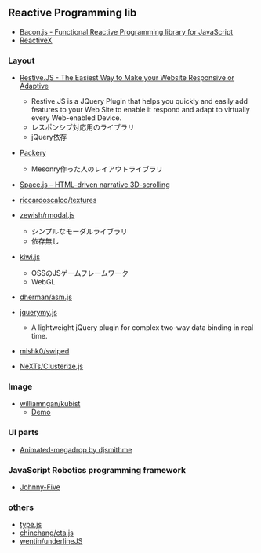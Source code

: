 ## Reactive Programming lib
- [Bacon.js - Functional Reactive Programming library for JavaScript](https://baconjs.github.io/)
- [ReactiveX](http://reactivex.io/)


### Layout

- [Restive.JS - The Easiest Way to Make your Website Responsive or Adaptive](http://restivejs.com/)
  - Restive.JS is a JQuery Plugin that helps you quickly and easily add features to your Web Site to enable it respond and adapt to virtually every Web-enabled Device. 
  - レスポンシブ対応用のライブラリ
  - jQuery依存

- [Packery](http://packery.metafizzy.co/)
  - Mesonry作った人のレイアウトライブラリ

- [Space.js – HTML-driven narrative 3D-scrolling](http://www.slashie.org/space.js/)

- [riccardoscalco/textures](https://github.com/riccardoscalco/textures)


- [zewish/rmodal.js](https://github.com/zewish/rmodal.js)
  - シンプルなモーダルライブラリ
  - 依存無し


- [kiwi.js](http://www.kiwijs.org/)
  - OSSのJSゲームフレームワーク
  - WebGL

- [dherman/asm.js](https://github.com/dherman/asm.js/)

- [jquerymy.js](http://jquerymy.com/?utm_source=javascriptweekly&utm_medium=email)
    - A lightweight jQuery plugin for complex two-way data binding in real time.

- [mishk0/swiped](https://github.com/mishk0/swiped)
- [NeXTs/Clusterize.js](https://github.com/NeXTs/Clusterize.js)

### Image
- [williamngan/kubist](https://github.com/williamngan/kubist)
  - [Demo](http://williamngan.github.io/kubist/)

### UI parts
- [Animated-megadrop by djsmithme](http://djsmithme.github.io/Animated-Megadrop/)

### JavaScript Robotics programming framework
- [Johnny-Five](http://johnny-five.io/)


### others
- [type.js](http://typejs.org/)
- [chinchang/cta.js](https://github.com/chinchang/cta.js#installation)
- [wentin/underlineJS](https://github.com/wentin/underlineJS)

